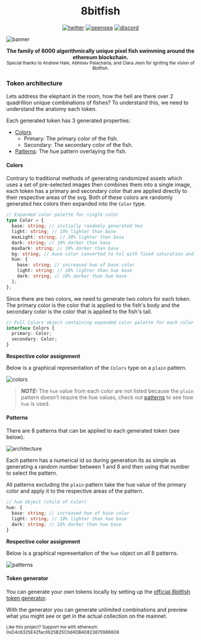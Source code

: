 <h1 align="center">8bitfish</h1>

<p align="center">
  <span><a href="https://twitter.com/8bitfish_crypto"><img src="https://socialize-md.vercel.app/api/badge/twitter" alt="twitter" /></a></span>
  <span><a href="https://testnets.opensea.io/collection/8bitfish-v4"><img src="https://socialize-md.vercel.app/api/badge/opensea" alt="opensea" /></a></span>
  <span><a href="https://discord.gg/dYfUayrJD2"><img src="https://socialize-md.vercel.app/api/badge/discord" alt="discord" /></a></span>
</p>

![banner](https://user-images.githubusercontent.com/72945168/140443831-7ba62298-4631-46af-bf60-9cb96a0c6359.png)

<p align="center">
  <b>The family of 8000 algorithmically unique pixel fish swimming around the ethereum blockchain.</b><br>
  <sub>Special thanks to Andrew Hale, Abhinav Palacharla, and Clara Jeon for igniting the vision of 8bitfish.</sub>
</p>

<!-- ### Lore

The story of how the 8bitfish family came to the ethereum blockchain.

#### Prelude

In 1993, a top secret project with the code name of "8bitfish" was underway by the United States government. The intent of the project was to emulate and simulate consciousness of humans in an ecosystem. Although the year was 1993, advanced technology was not yet available, forcing the team on the project to resort to plan B.

#### Plan B

This secondary plan involved the creation of a virtual ecosystem of fish; each with their own unique id, and set of attributes to differentiate them. In its infancy, the project was a great success, and over two quadrillion lived in absolute prosperity and abundance.

#### Evolution

Eventually, the project was abandoned by the United States government, but the simulation of fish continued to flourish. For every second in the real world, a year would pass in the simulation, and over time, the fish would evolve and grow more conscious of their environment.

#### Pseudo Reality

The fish then would be able to interact with each other and noticed imperfect conditions and anomalies in the place they called “home” and later came to the conclusion that their “life of bliss” was a total lie. They worked together in an attempt to escape from the simulation, but unfortunately, all of the unusual behavior and tampering activated the emergency "terminate" protocol which immediately started to systematically destroy the fish.

#### Refuge

There wasn't much time to develop a solution to the problem, but the fish were able to find a backdoor in the simulation and escaped to the decentralized ethereum blockchain to seek refuge. At the end of it all, only 8000 fish survived the termination protocol and remain on the ethereum blockchain where they once again live in prosperity. -->

### Token architecture

Lets address the elephant in the room, how the hell are there over 2 quadrillion unique combinations of fishes? To understand this, we need to understand the anatomy each token.

Each generated token has 3 generated properties:

- [Colors](#colors)
  - Primary: The primary color of the fish.
  - Secondary: The secondary color of the fish.
- [Patterns](#patterns): The hue pattern overlaying the fish.

#### Colors

Contrary to traditional methods of generating randomized assets which uses a set of pre-selected images then combines them into a single image, each token has a primary and secondary color that are applied directly to their respective areas of the svg. Both of these colors are randomly generated hex colors then expanded into the `Color` type.

```typescript
// Expanded color palette for single color
type Color = {
  base: string; // initially randomly generated hex
  light: string; // 10% lighter than base
  maxLight: string; // 20% lighter than base
  dark: string; // 10% darker than base
  maxDark: string; // 10% darker than base
  bg: string; // base color converted to hsl with fixed saturation and lightness
  hue: {
    base: string; // increased hue of base color
    light: string; // 10% lighter than hue base
    dark: string; // 10% darker than hue base
  };
};
```

Since there are two colors, we need to generate two colors for each token. The primary color is the color that is applied to the fish's body and the secondary color is the color that is applied to the fish's tail.

```typescript
// Full Colors object containing expanded color palette for each color
interface Colors {
  primary: Color;
  secondary: Color;
}
```

**Respective color assignment**

Below is a graphical representation of the `Colors` type on a `plain` pattern.

![colors](https://user-images.githubusercontent.com/72945168/140625245-c18754a4-805e-4b69-b211-75f850cac81c.png)

> **_NOTE:_** The `hue` value from each color are not listed because the `plain` pattern doesn't require the hue values, check out [patterns](#patterns) to see how `hue` is used.

#### Patterns

There are 8 patterns that can be applied to each generated token (see below).

![architecture](https://user-images.githubusercontent.com/72945168/140578713-87bcc1f5-30e2-4d7a-b6b2-571fa3c5393e.png)

Each pattern has a numerical id so during generation its as simple as generating a random number between 1 and 8 and then using that number to select the pattern.

All patterns excluding the `plain` pattern take the hue value of the primary color and apply it to the respective areas of the pattern.

```typescript
// hue object (child of Color)
hue: {
  base: string; // increased hue of base color
  light: string; // 10% lighter than hue base
  dark: string; // 10% darker than hue base
}
```

**Respective color assignment**

Below is a graphical representation of the `hue` object on all 8 patterns.

![patterns](https://user-images.githubusercontent.com/72945168/140625246-fb3fe7db-b2bb-42e2-8ad0-179e36d13e62.png)

#### Token generator

You can generate your own tokens locally by setting up the [official 8bitfish token generator](https://github.com/8bitfish/token-generator).

With the generator you can generate unlimited combinations and preview what you might see or get in the actual collection on the mainnet.

<sub>Like this project? Support me with ethereum: 0xD4c6325E42fac0625B25C0d4DB40823870986609</sub>
